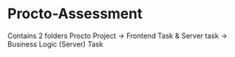 # Procto-Assessment
Contains 2 folders Procto Project -> Frontend Task &amp; Server task -> Business Logic (Server) Task
